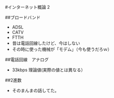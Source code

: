 #インターネット概論  2

##ブロードバンド
 * ADSL
 * CATV
 * FTTH
 * 昔は電話回線したけど、今はしない
 * その時に使った機械が「モデム」（今も使うだろｗ）

##電話回線　アナログ
 * 33kbps 理論値(実際の値とは異なる）
 
##2進数
 * そのまんまの話してた。
